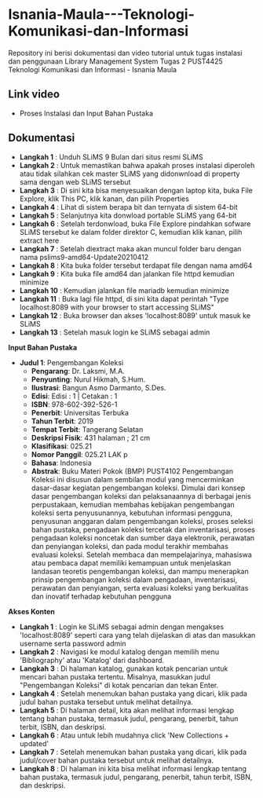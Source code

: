 # Isnania-Maula---Teknologi-Komunikasi-dan-Informasi
Repository ini berisi dokumentasi dan video tutorial untuk tugas instalasi dan penggunaan Library Management System
Tugas 2 PUST4425 Teknologi Komunikasi dan Informasi - Isnania Maula
## Link video
- Proses Instalasi dan Input Bahan Pustaka
## Dokumentasi
- **Langkah 1** : Unduh SLiMS 9 Bulan dari situs resmi SLiMS
- **Langkah 2** : Untuk memastikan bahwa apakah proses instalasi diperoleh atau tidak silahkan cek master SLiMS yang didonwnload di property sama dengan web SLiMS tersebut
- **Langkah 3** : Di sini kita bisa menyesuaikan dengan laptop kita, buka File Explore, klik This PC, klik kanan, dan pilih Properties
- **Langkah 4** : Lihat di sistem berapa bit dan ternyata di sistem 64-bit 
- **Langkah 5** : Selanjutnya kita donwload portable SLiMS yang 64-bit
- **Langkah 6** : Setelah terdonwload, buka File Explore pindahkan sofware SLiMS tersebut ke dalam folder direktor C, kemudian klik kanan, pilih extract here
- **Langkah 7** : Setelah diextract maka akan muncul folder baru dengan nama pslims9-amd64-Update20210412
- **Langkah 8** : Kita buka folder tersebut terdapat file dengan nama amd64
- **Langkah 9** : Kita buka file amd64 dan jalankan file httpd kemudian minimize
- **Langkah 10** : Kemudian jalankan file mariadb kemudian minimize
- **Langkah 11** : Buka lagi file httpd, di sini kita dapat perintah "Type localhost:8089 with your browser to start accessing SLiMS"
- **Langkah 12** : Buka browser dan akses 'localhost:8089' untuk masuk ke SLiMS
- **Langkah 13** : Setelah masuk login ke SLiMS sebagai admin

**Input Bahan Pustaka**
   - **Judul 1**: Pengembangan Koleksi 
     - **Pengarang**: Dr. Laksmi, M.A.
     - **Penyunting**: Nurul Hikmah, S.Hum.
     - **Ilustrasi**: Bangun Asmo Darmanto, S.Des.
     - **Edisi**: Edisi : 1 | Cetakan : 1
     - **ISBN**: 978-602-392-526-1
     - **Penerbit**: Universitas Terbuka
     - **Tahun Terbit**: 2019
     - **Tempat Terbit**: Tangerang Selatan
     - **Deskripsi Fisik**: 431 halaman ; 21 cm
     - **Klasifikasi**: 025.21
     - **Nomor Panggil**: 025.21 LAK p
     - **Bahasa**: Indonesia
     - **Abstrak**: Buku Materi Pokok (BMP) PUST4102 Pengembangan Koleksi ini disusun dalam sembilan modul yang mencerminkan dasar-dasar kegiatan pengembangan koleksi. Dimulai dari konsep dasar pengembangan koleksi dan pelaksanaannya di berbagai jenis perpustakaan, kemudian membahas kebijakan pengembangan koleksi serta penyusunannya, kebutuhan informasi pengguna, penyusunan anggaran dalam pengembangan koleksi, proses seleksi bahan pustaka, pengadaan koleksi tercetak dan inventarisasi, proses pengadaan koleksi noncetak dan sumber daya elektronik, perawatan dan penyiangan koleksi, dan pada modul terakhir membahas evaluasi koleksi. Setelah membaca dan mempelajarinya, mahasiswa atau pembaca dapat memiliki kemampuan untuk menjelaskan landasan teoretis pengembangan koleksi, dan mampu menerapkan prinsip pengembangan koleksi dalam pengadaan, inventarisasi, perawatan dan penyiangan, serta evaluasi koleksi yang berkualitas dan inovatif terhadap kebutuhan pengguna

**Akses Konten**
- **Langkah 1** : Login ke SLiMS sebagai admin dengan mengakses 'localhost:8089' seperti cara yang telah dijelaskan di atas dan masukkan username serta password admin
- **Langkah 2** : Navigasi ke modul katalog dengan memilih menu 'Bibliography' atau 'Katalog' dari dashboard.
- **Langkah 3** : Di halaman katalog, gunakan kotak pencarian untuk mencari bahan pustaka tertentu. Misalnya, masukkan judul "Pengembangan Koleksi" di kotak pencarian dan tekan Enter.
- **Langkah 4** : Setelah menemukan bahan pustaka yang dicari, klik pada judul bahan pustaka tersebut untuk melihat detailnya.
- **Langkah 5** : Di halaman detail, kita akan melihat informasi lengkap tentang bahan pustaka, termasuk judul, pengarang, penerbit, tahun terbit, ISBN, dan deskripsi.
- **Langkah 6** : Atau untuk lebih mudahnya click 'New Collections + updated'
- **Langkah 7** : Setelah menemukan bahan pustaka yang dicari, klik pada judul/cover bahan pustaka tersebut untuk melihat detailnya.
- **Langkah 8** : Di halaman ini kita bisa melihat informasi lengkap tentang bahan pustaka, termasuk judul, pengarang, penerbit, tahun terbit, ISBN, dan deskripsi.

